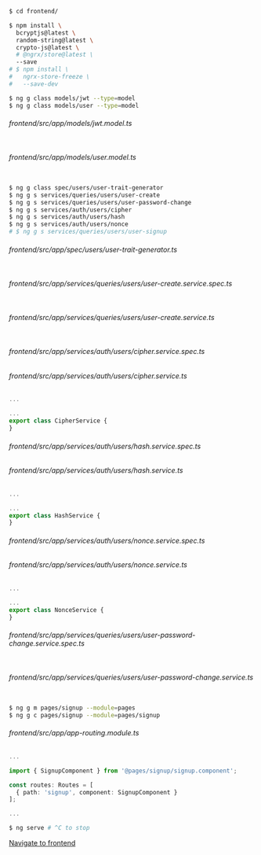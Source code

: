 ```bash
$ cd frontend/
```

```bash
$ npm install \
  bcryptjs@latest \
  random-string@latest \
  crypto-js@latest \
  # @ngrx/store@latest \
  --save
# $ npm install \
#   ngrx-store-freeze \
#   --save-dev
```

```bash
$ ng g class models/jwt --type=model
$ ng g class models/user --type=model
```

###### frontend/src/app/models/jwt.model.ts

```ts

```

###### frontend/src/app/models/user.model.ts

```ts

```

```bash
$ ng g class spec/users/user-trait-generator
$ ng g s services/queries/users/user-create
$ ng g s services/queries/users/user-password-change
$ ng g s services/auth/users/cipher
$ ng g s services/auth/users/hash
$ ng g s services/auth/users/nonce
# $ ng g s services/queries/users/user-signup
```

###### frontend/src/app/spec/users/user-trait-generator.ts

```ts

```

###### frontend/src/app/services/queries/users/user-create.service.spec.ts

```ts

```

###### frontend/src/app/services/queries/users/user-create.service.ts

```ts

```

###### frontend/src/app/services/auth/users/cipher.service.spec.ts

###### frontend/src/app/services/auth/users/cipher.service.ts

```ts
...

...
export class CipherService {
}

```

###### frontend/src/app/services/auth/users/hash.service.spec.ts

###### frontend/src/app/services/auth/users/hash.service.ts

```ts
...

...
export class HashService {
}

```

###### frontend/src/app/services/auth/users/nonce.service.spec.ts

###### frontend/src/app/services/auth/users/nonce.service.ts

```ts
...

...
export class NonceService {
}

```

###### frontend/src/app/services/queries/users/user-password-change.service.spec.ts

```ts

```

###### frontend/src/app/services/queries/users/user-password-change.service.ts

```ts

```

<!-- ###### frontend/src/app/services/queries/users/user-signup.service.spec.ts

```ts

```

###### frontend/src/app/services/queries/users/user-signup.service.ts

```ts

``` -->

```bash
$ ng g m pages/signup --module=pages
$ ng g c pages/signup --module=pages/signup
```

###### frontend/src/app/app-routing.module.ts

```ts
...

import { SignupComponent } from '@pages/signup/signup.component';

const routes: Routes = [
  { path: 'signup', component: SignupComponent }
];

...

```

```bash
$ ng serve # ^C to stop
```

[Navigate to frontend](http://localhost:4200/signup)

